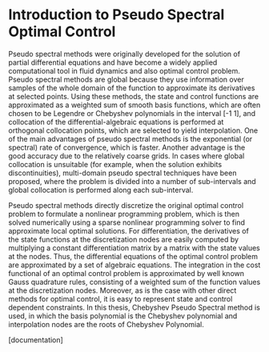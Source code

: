 Introduction to Pseudo Spectral Optimal Control
===============================================
Pseudo spectral methods were originally developed for the solution of partial differential equations and have become a widely applied computational tool in fluid dynamics and also optimal control problem. Pseudo spectral methods are global because they use information over
samples of the whole domain of the function to approximate its derivatives at selected points.
Using these methods, the state and control functions are approximated as a weighted sum of
smooth basis functions, which are often chosen to be Legendre or Chebyshev polynomials in
the interval [-1 1], and collocation of the differential-algebraic equations is performed at orthogonal
collocation points, which are selected to yield interpolation. One of the main advantages
of pseudo spectral methods is the exponential (or spectral) rate of convergence, which is faster.
Another advantage is the good accuracy due to the relatively coarse grids. In cases where global
collocation is unsuitable (for example, when the solution exhibits discontinuities), multi-domain pseudo spectral techniques have been proposed, where the problem is divided into a number of sub-intervals and global collocation is performed along each sub-interval.

Pseudo spectral methods directly discretize the original optimal control problem to formulate
a nonlinear programming problem, which is then solved numerically using a sparse nonlinear
programming solver to find approximate local optimal solutions. For differentiation,
the derivatives of the state functions at the discretization nodes are easily computed by multiplying
a constant differentiation matrix by a matrix with the state values at the nodes. Thus,
the differential equations of the optimal control problem are approximated by a set of algebraic
equations. The integration in the cost functional of an optimal control problem is approximated
by well known Gauss quadrature rules, consisting of a weighted sum of the function values at
the discretization nodes. Moreover, as is the case with other direct methods for optimal control,
it is easy to represent state and control dependent constraints.
In this thesis, Chebyshev Pseudo Spectral method is used, in which the basis polynomial
is the Chebyshev polynomial and interpolation nodes are the roots of Chebyshev Polynomial.



[documentation]

















